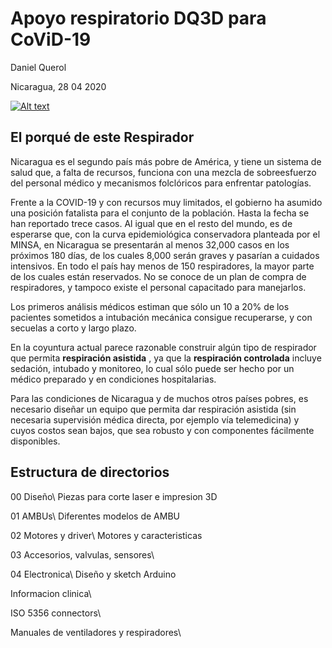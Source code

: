 # Apoyo respiratorio DQ3D para CoViD-19

Daniel Querol

Nicaragua, 28 04 2020

[![Alt text](https://img.youtube.com/vi/0zzoeBUPshY/0.jpg)](https://www.youtube.com/watch?v=0zzoeBUPshY)

## El porqué de este Respirador

Nicaragua es el segundo país más pobre de América, y tiene un sistema de salud que, a falta de recursos, funciona con una mezcla de sobreesfuerzo del personal médico y mecanismos folclóricos para enfrentar patologías.

Frente a la COVID-19 y con recursos muy limitados, el gobierno ha asumido una posición fatalista para el conjunto de la población. Hasta la fecha se han reportado trece casos. Al igual que en el resto del mundo, es de esperarse que, con la curva epidemiológica conservadora planteada por el MINSA, en Nicaragua se presentarán al menos 32,000 casos en los próximos 180 días, de los cuales 8,000 serán graves y pasarían a cuidados intensivos. En todo el país hay menos de 150 respiradores, la mayor parte de los cuales están reservados. No se conoce de un plan de compra de respiradores, y tampoco existe el personal capacitado para manejarlos.

Los primeros análisis médicos estiman que sólo un 10 a 20% de los pacientes sometidos a intubación mecánica consigue recuperarse, y con secuelas a corto y largo plazo.

En la coyuntura actual parece razonable construir algún tipo de respirador que permita **respiración asistida** , ya que la **respiración controlada** incluye sedación, intubado y monitoreo, lo cual sólo puede ser hecho por un médico preparado y en condiciones hospitalarias.

Para las condiciones de Nicaragua y de muchos otros países pobres, es necesario diseñar un equipo que permita dar respiración asistida (sin necesaria supervisión médica directa, por ejemplo vía telemedicina) y cuyos costos sean bajos, que sea robusto y con componentes fácilmente disponibles.

## Estructura de directorios

00 Diseño\            Piezas para corte laser e impresion 3D

01 AMBUs\             Diferentes modelos de AMBU

02 Motores y driver\  Motores y caracteristicas

03 Accesorios, valvulas, sensores\

04 Electronica\       Diseño y sketch Arduino

Informacion clinica\

ISO 5356 connectors\

Manuales de ventiladores y respiradores\

